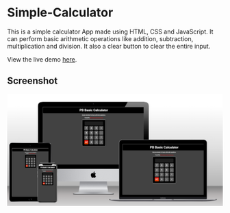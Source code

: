 # Simple-Calculator
This is a simple calculator App made using HTML, CSS and JavaScript. It can perform basic arithmetic operations like addition, subtraction, multiplication and division. It also a clear button to clear the entire input.

View the live demo [here](https://benohene.github.io/Simple-Calculator/).

## Screenshot
![Screenshot](assets/images/mock-up.png)
